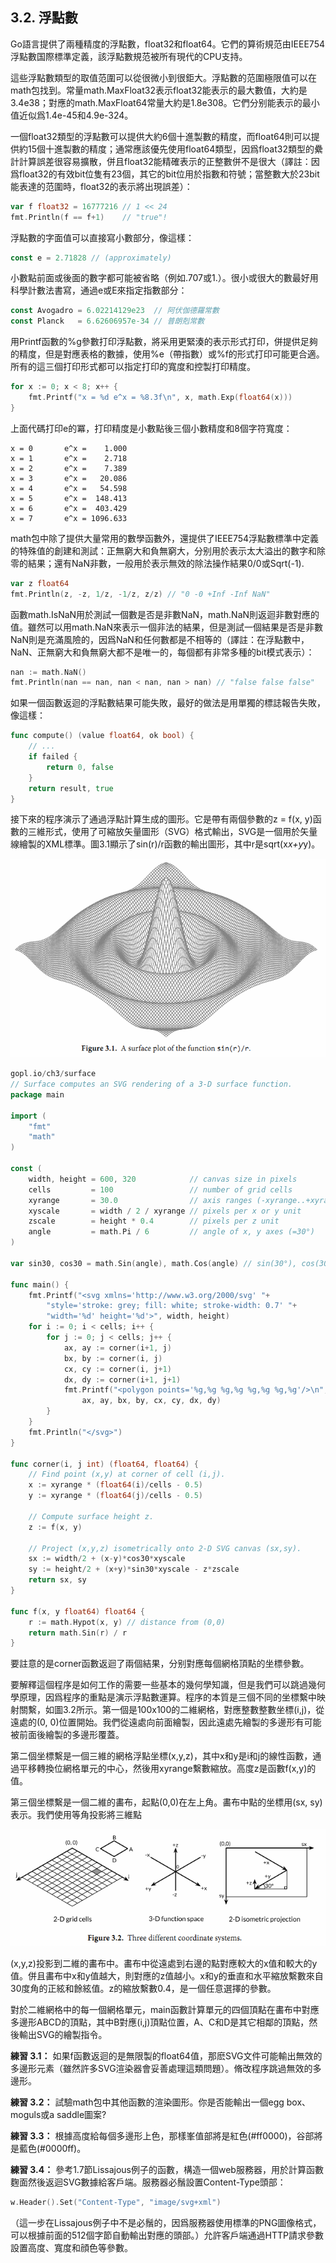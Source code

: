 ## 3.2. 浮點數

Go語言提供了兩種精度的浮點數，float32和float64。它們的算術規范由IEEE754浮點數国際標準定義，該浮點數規范被所有現代的CPU支持。

這些浮點數類型的取值范圍可以從很微小到很鉅大。浮點數的范圍極限值可以在math包找到。常量math.MaxFloat32表示float32能表示的最大數值，大約是 3.4e38；對應的math.MaxFloat64常量大約是1.8e308。它們分别能表示的最小值近似爲1.4e-45和4.9e-324。

一個float32類型的浮點數可以提供大約6個十進製數的精度，而float64則可以提供約15個十進製數的精度；通常應該優先使用float64類型，因爲float32類型的纍計計算誤差很容易擴散，併且float32能精確表示的正整數併不是很大（譯註：因爲float32的有效bit位隻有23個，其它的bit位用於指數和符號；當整數大於23bit能表達的范圍時，float32的表示將出現誤差）：

```Go
var f float32 = 16777216 // 1 << 24
fmt.Println(f == f+1)    // "true"!
```

浮點數的字面值可以直接寫小數部分，像這樣：

```Go
const e = 2.71828 // (approximately)
```

小數點前面或後面的數字都可能被省略（例如.707或1.）。很小或很大的數最好用科學計數法書寫，通過e或E來指定指數部分：

```Go
const Avogadro = 6.02214129e23  // 阿伏伽德羅常數
const Planck   = 6.62606957e-34 // 普朗剋常數
```

用Printf函數的%g參數打印浮點數，將采用更緊湊的表示形式打印，併提供足夠的精度，但是對應表格的數據，使用%e（帶指數）或%f的形式打印可能更合適。所有的這三個打印形式都可以指定打印的寬度和控製打印精度。

```Go
for x := 0; x < 8; x++ {
	fmt.Printf("x = %d e^x = %8.3f\n", x, math.Exp(float64(x)))
}
```

上面代碼打印e的冪，打印精度是小數點後三個小數精度和8個字符寬度：

```
x = 0       e^x =    1.000
x = 1       e^x =    2.718
x = 2       e^x =    7.389
x = 3       e^x =   20.086
x = 4       e^x =   54.598
x = 5       e^x =  148.413
x = 6       e^x =  403.429
x = 7       e^x = 1096.633
```

math包中除了提供大量常用的數學函數外，還提供了IEEE754浮點數標準中定義的特殊值的創建和測試：正無窮大和負無窮大，分别用於表示太大溢出的數字和除零的結果；還有NaN非數，一般用於表示無效的除法操作結果0/0或Sqrt(-1).

```Go
var z float64
fmt.Println(z, -z, 1/z, -1/z, z/z) // "0 -0 +Inf -Inf NaN"
```

函數math.IsNaN用於測試一個數是否是非數NaN，math.NaN則返迴非數對應的值。雖然可以用math.NaN來表示一個非法的結果，但是測試一個結果是否是非數NaN則是充滿風險的，因爲NaN和任何數都是不相等的（譯註：在浮點數中，NaN、正無窮大和負無窮大都不是唯一的，每個都有非常多種的bit模式表示）：

```Go
nan := math.NaN()
fmt.Println(nan == nan, nan < nan, nan > nan) // "false false false"
```

如果一個函數返迴的浮點數結果可能失敗，最好的做法是用單獨的標誌報告失敗，像這樣：

```Go
func compute() (value float64, ok bool) {
	// ...
	if failed {
		return 0, false
	}
	return result, true
}
```

接下來的程序演示了通過浮點計算生成的圖形。它是帶有兩個參數的z = f(x, y)函數的三維形式，使用了可縮放矢量圖形（SVG）格式輸出，SVG是一個用於矢量線繪製的XML標準。圖3.1顯示了sin(r)/r函數的輸出圖形，其中r是sqrt(x*x+y*y)。

![](../images/ch3-01.png)


```Go
gopl.io/ch3/surface
// Surface computes an SVG rendering of a 3-D surface function.
package main

import (
	"fmt"
	"math"
)

const (
	width, height = 600, 320            // canvas size in pixels
	cells         = 100                 // number of grid cells
	xyrange       = 30.0                // axis ranges (-xyrange..+xyrange)
	xyscale       = width / 2 / xyrange // pixels per x or y unit
	zscale        = height * 0.4        // pixels per z unit
	angle         = math.Pi / 6         // angle of x, y axes (=30°)
)

var sin30, cos30 = math.Sin(angle), math.Cos(angle) // sin(30°), cos(30°)

func main() {
	fmt.Printf("<svg xmlns='http://www.w3.org/2000/svg' "+
		"style='stroke: grey; fill: white; stroke-width: 0.7' "+
		"width='%d' height='%d'>", width, height)
	for i := 0; i < cells; i++ {
		for j := 0; j < cells; j++ {
			ax, ay := corner(i+1, j)
			bx, by := corner(i, j)
			cx, cy := corner(i, j+1)
			dx, dy := corner(i+1, j+1)
			fmt.Printf("<polygon points='%g,%g %g,%g %g,%g %g,%g'/>\n",
				ax, ay, bx, by, cx, cy, dx, dy)
		}
	}
	fmt.Println("</svg>")
}

func corner(i, j int) (float64, float64) {
	// Find point (x,y) at corner of cell (i,j).
	x := xyrange * (float64(i)/cells - 0.5)
	y := xyrange * (float64(j)/cells - 0.5)

	// Compute surface height z.
	z := f(x, y)

	// Project (x,y,z) isometrically onto 2-D SVG canvas (sx,sy).
	sx := width/2 + (x-y)*cos30*xyscale
	sy := height/2 + (x+y)*sin30*xyscale - z*zscale
	return sx, sy
}

func f(x, y float64) float64 {
	r := math.Hypot(x, y) // distance from (0,0)
	return math.Sin(r) / r
}
```

要註意的是corner函數返迴了兩個結果，分别對應每個網格頂點的坐標參數。

要解釋這個程序是如何工作的需要一些基本的幾何學知識，但是我們可以跳過幾何學原理，因爲程序的重點是演示浮點數運算。程序的本質是三個不同的坐標繫中映射關繫，如圖3.2所示。第一個是100x100的二維網格，對應整數整數坐標(i,j)，從遠處的(0, 0)位置開始。我們從遠處向前面繪製，因此遠處先繪製的多邊形有可能被前面後繪製的多邊形覆蓋。

第二個坐標繫是一個三維的網格浮點坐標(x,y,z)，其中x和y是i和j的線性函數，通過平移轉換位網格單元的中心，然後用xyrange繫數縮放。高度z是函數f(x,y)的值。

第三個坐標繫是一個二維的畵布，起點(0,0)在左上角。畵布中點的坐標用(sx, sy)表示。我們使用等角投影將三維點

![](../images/ch3-02.png)

(x,y,z)投影到二維的畵布中。畵布中從遠處到右邊的點對應較大的x值和較大的y值。併且畵布中x和y值越大，則對應的z值越小。x和y的垂直和水平縮放繫數來自30度角的正絃和餘絃值。z的縮放繫數0.4，是一個任意選擇的參數。

對於二維網格中的每一個網格單元，main函數計算單元的四個頂點在畵布中對應多邊形ABCD的頂點，其中B對應(i,j)頂點位置，A、C和D是其它相鄰的頂點，然後輸出SVG的繪製指令。

**練習 3.1：** 如果f函數返迴的是無限製的float64值，那麽SVG文件可能輸出無效的<polygon>多邊形元素（雖然許多SVG渲染器會妥善處理這類問題）。脩改程序跳過無效的多邊形。

**練習 3.2：** 試驗math包中其他函數的渲染圖形。你是否能輸出一個egg box、moguls或a saddle圖案?

**練習 3.3：** 根據高度給每個多邊形上色，那樣峯值部將是紅色(#ff0000)，谷部將是藍色(#0000ff)。

**練習 3.4：** 參考1.7節Lissajous例子的函數，構造一個web服務器，用於計算函數麴面然後返迴SVG數據給客戶端。服務器必鬚設置Content-Type頭部：

```Go
w.Header().Set("Content-Type", "image/svg+xml")
```

（這一步在Lissajous例子中不是必鬚的，因爲服務器使用標準的PNG圖像格式，可以根據前面的512個字節自動輸出對應的頭部。）允許客戶端通過HTTP請求參數設置高度、寬度和顔色等參數。


